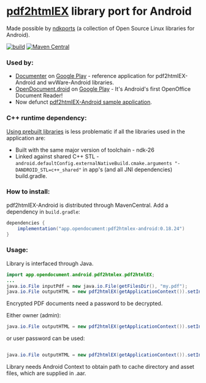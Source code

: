 # [pdf2htmlEX](https://github.com/pdf2htmlEX/pdf2htmlEX) library port for Android

Made possible by [ndkports](https://github.com/ViliusSutkus89/ndkports) (a collection of Open Source Linux libraries for Android).

[![build](https://github.com/opendocument-app/pdf2htmlEX-Android/actions/workflows/build.yml/badge.svg)](https://github.com/opendocument-app/pdf2htmlEX-Android/actions/workflows/build.yml)
[![Maven Central](https://img.shields.io/maven-central/v/app.opendocument/pdf2htmlex-android.svg?label=Maven%20Central)](https://search.maven.org/search?q=g:app.opendocument%20AND%20a:pdf2htmlex-android)

### Used by:
- [Documenter](https://github.com/ViliusSutkus89/Documenter) on [Google Play](https://play.google.com/store/apps/details?id=com.viliussutkus89.documenter) - reference application for pdf2htmlEX-Android and wvWare-Android libraries.
- [OpenDocument.droid](https://github.com/opendocument-app/OpenDocument.droid) on [Google Play](https://play.google.com/store/apps/details?id=at.tomtasche.reader) - It's Android's first OpenOffice Document Reader!
- Now defunct [pdf2htmlEX-Android sample application](https://github.com/ViliusSutkus89/pdf2htmlEX-Android/tree/v0.18.18/application).

### C++ runtime dependency:
[Using prebuilt libraries](https://developer.android.com/ndk/guides/common-problems#using_mismatched_prebuilt_libraries) is less problematic if all the libraries used in the application are:
* Built with the same major version of toolchain - ndk-26
* Linked against shared C++ STL - `android.defaultConfig.externalNativeBuild.cmake.arguments "-DANDROID_STL=c++_shared"` in app's (and all JNI dependencies) build.gradle.

### How to install:
pdf2htmlEX-Android is distributed through MavenCentral. Add a dependency in `build.gradle`:
```groovy
dependencies {
    implementation("app.opendocument:pdf2htmlex-android:0.18.24")
}
```

### Usage:
Library is interfaced through Java.
```Java
import app.opendocument.android.pdf2htmlex.pdf2htmlEX;
...
java.io.File inputPdf = new java.io.File(getFilesDir(), "my.pdf");
java.io.File outputHTML = new pdf2htmlEX(getApplicationContext()).setInputPDF(inputPdf).convert();
```

Encrypted PDF documents need a password to be decrypted.

Either owner (admin):
```Java
java.io.File outputHTML = new pdf2htmlEX(getApplicationContext()).setInputPDF(inputPdf).setOwnerPassword("owner-password").convert();
```
or user password can be used:
```Java

java.io.File outputHTML = new pdf2htmlEX(getApplicationContext()).setInputPDF(inputPdf).setUserPassword("user-password").convert();
```

Library needs Android Context to obtain path to cache directory and asset files, which are supplied in .aar.
